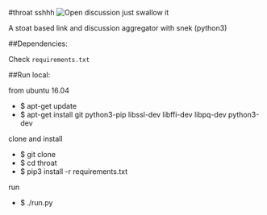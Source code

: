 #throat
sshhh  ![Open discussion](https://i.sli.mg/C1U5Vq.png)  just swallow it

A stoat based link and discussion aggregator with snek (python3)

##Dependencies:

Check `requirements.txt`

##Run local:

from ubuntu 16.04

 - $ apt-get update
 - $ apt-get install git python3-pip libssl-dev libffi-dev libpq-dev python3-dev

clone and install

 - $ git clone <repo url>
 - $ cd throat
 - $ pip3 install -r requirements.txt

run

 - $ ./run.py
